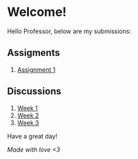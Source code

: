 # Welcome!
Hello Professor, below are my submissions:

## Assigments

1. [Assignment 1](/submissions/1.md)

## Discussions

1. [Week 1](/discussions/1.md)
3. [Week 2](/discussions/2.md)
3. [Week 3](/discussions/3.md)

Have a great day!

*Made with love <3*
